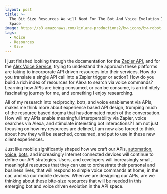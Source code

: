 ```yaml
---
layout: post
title: >-
  The Bit Size Resources We will Need For The Bot And Voice Evolution In The API
  Space
image: https://s3.amazonaws.com/kinlane-productions2/bw-icons/bw-robot-voice.png
tags:
  - Voice
  - Resources
  - Size
---
```

I just finished looking through the documentation for the [Zapier API](https://zapier.com/developer/documentation/v2/), and for the [Alex Voice Service](https://developer.amazon.com/public/solutions/alexa/alexa-voice-service), trying to understand the approach these platforms are taking to incorporate API driven resources into their services. How do you translate a single API call into a Zapier trigger or action? How do you build a rich index of resources for Alexa to search via voice commands? Learning how APIs are being consumed, or can be consume, is an infinitely fascinating journey for me, and something I enjoy researching. 

All of my research into reciprocity, bots, and voice enablement via APIs, makes me think more about experience based API design, trumping much of the resource based dogma that has domnated much of the conversation. How will my APIs enable meaningful interoperability via Zapier, voice searches via Alexa, and stimulate interesting bot interactions? I am not just focusing on how my resources are defined, I am now also forced to think about how they will be searched, consumed, and put to use in these new client experiences. 

Just like mobile significantly shaped how we craft our APis, [automation](http://reciprocity.apievangelist.com/), [voice](http://voice.apievangelist.com/), [bots](http://bots.apievangelist.com/), and increasingly Internet connected devices will continue to define our API strategies. Users, and developers will increasingly small, meaningful resources that they can use to orchestrate their personal and business lives, that will respond to simple voice commands at home, in the car, and via our mobile devices. When we are designing our APIs, are we thinking about these bite-size resources that will be needed in this emerging bot and voice driven evolution in the API space.